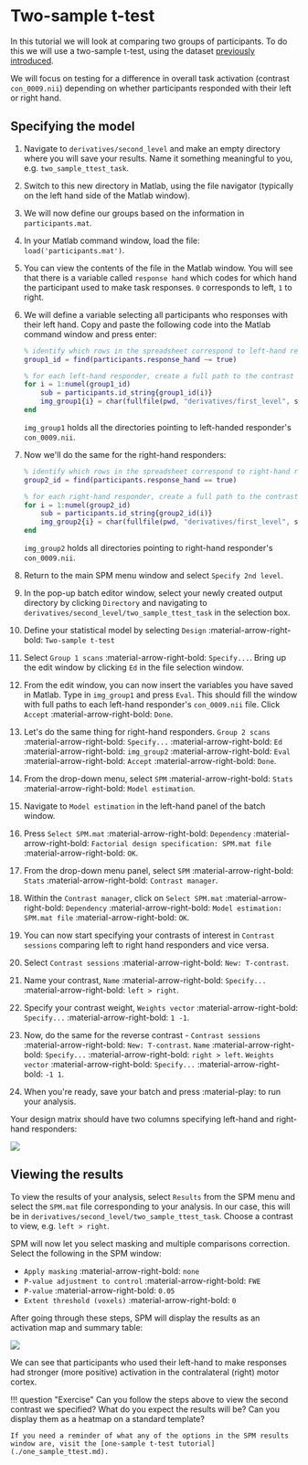 # Two-sample t-test

In this tutorial we will look at comparing two groups of participants. To do this we will use a two-sample t-test, using the dataset [previously introduced](./index.md).

We will focus on testing for a difference in overall task activation (contrast `con_0009.nii`) depending on whether participants responded with their left or right hand. 

## Specifying the model

1. Navigate to `derivatives/second_level` and make an empty directory where you will save your results. Name it something meaningful to you, e.g. `two_sample_ttest_task`. 
2. Switch to this new directory in Matlab, using the file navigator (typically on the left hand side of the Matlab window).
3. We will now define our groups based on the information in `participants.mat`. 
4. In your Matlab command window, load the file: `load('participants.mat')`.
5. You can view the contents of the file in the Matlab window. You will see that there is a variable called `response hand` which codes for which hand the participant used to make task responses. `0` corresponds to left, `1` to right.
6. We will define a variable selecting all participants who responses with their left hand. Copy and paste the following code into the Matlab command window and press enter:

    ```Matlab
    % identify which rows in the spreadsheet correspond to left-hand responders
    group1_id = find(participants.response_hand ~= true)

    % for each left-hand responder, create a full path to the contrast exploring task effects (con_0009.nii)
    for i = 1:numel(group1_id)
        sub = participants.id_string{group1_id(i)}
        img_group1{i} = char(fullfile(pwd, "derivatives/first_level", sub, "con_0009.nii"))
    end
    ```

    `img_group1` holds all the directories pointing to left-handed responder's `con_0009.nii`. 

7. Now we'll do the same for the right-hand responders:

    ```Matlab
    % identify which rows in the spreadsheet correspond to right-hand responders
    group2_id = find(participants.response_hand == true)

    % for each right-hand responder, create a full path to the contrast exploring task effects (con_0009.nii)
    for i = 1:numel(group2_id)
        sub = participants.id_string{group2_id(i)}
        img_group2{i} = char(fullfile(pwd, "derivatives/first_level", sub, "con_0009.nii"))
    end
    ```

    `img_group2` holds all directories pointing to right-hand responder's `con_0009.nii`.
8. Return to the main SPM menu window and select `Specify 2nd level`. 
9. In the pop-up batch editor window, select your newly created output directory by clicking `Directory` and navigating to `derivatives/second_level/two_sample_ttest_task` in the selection box.
10. Define your statistical model by selecting `Design` :material-arrow-right-bold: `Two-sample t-test`
11. Select `Group 1 scans` :material-arrow-right-bold: `Specify...`. Bring up the edit window by clicking `Ed` in the file selection window. 
12. From the edit window, you can now insert the variables you have saved in Matlab. Type in `img_group1` and press `Eval`. This should fill the window with full paths to each left-hand responder's `con_0009.nii` file. Click `Accept` :material-arrow-right-bold: `Done`.
13. Let's do the same thing for right-hand responders. `Group 2 scans` :material-arrow-right-bold: `Specify...` :material-arrow-right-bold: `Ed` :material-arrow-right-bold: `img_group2` :material-arrow-right-bold: `Eval` :material-arrow-right-bold: `Accept` :material-arrow-right-bold: `Done`.
14. From the drop-down menu, select `SPM` :material-arrow-right-bold: `Stats` :material-arrow-right-bold: `Model estimation`. 
15. Navigate to `Model estimation` in the left-hand panel of the batch window. 
16. Press `Select SPM.mat` :material-arrow-right-bold: `Dependency` :material-arrow-right-bold: `Factorial design specification: SPM.mat file` :material-arrow-right-bold: `OK`. 
17. From the drop-down menu panel, select `SPM` :material-arrow-right-bold: `Stats` :material-arrow-right-bold: `Contrast manager`. 
18. Within the `Contrast manager`, click on `Select SPM.mat` :material-arrow-right-bold: `Dependency` :material-arrow-right-bold: `Model estimation: SPM.mat file` :material-arrow-right-bold: `OK`. 
19. You can now start specifying your contrasts of interest in `Contrast sessions` comparing left to right hand responders and vice versa. 
20. Select `Contrast sessions` :material-arrow-right-bold: `New: T-contrast`.
21. Name your contrast, `Name` :material-arrow-right-bold: `Specify...` :material-arrow-right-bold: `left > right`.
22. Specify your contrast weight, `Weights vector` :material-arrow-right-bold: `Specify...` :material-arrow-right-bold: `1 -1`. 
23. Now, do the same for the reverse contrast - `Contrast sessions` :material-arrow-right-bold: `New: T-contrast`. `Name` :material-arrow-right-bold: `Specify...` :material-arrow-right-bold: `right > left`. `Weights vector` :material-arrow-right-bold: `Specify...` :material-arrow-right-bold: `-1 1`. 
24. When you're ready, save your batch and press :material-play: to run your analysis.

Your design matrix should have two columns specifying left-hand and right-hand responders:

![](../../../assets/figures/tutorials/fmri/group/semantic_two_sample_ttest_design_matrix.png)

## Viewing the results

To view the results of your analysis, select `Results` from the SPM menu and select the `SPM.mat` file corresponding to your analysis. In our case, this will be in `derivatives/second_level/two_sample_ttest_task`. Choose a contrast to view, e.g. `left > right`. 

SPM will now let you select masking and multiple comparisons correction. Select the following in the SPM window:

- `Apply masking` :material-arrow-right-bold: `none`
- `P-value adjustment to control` :material-arrow-right-bold: `FWE`
- `P-value` :material-arrow-right-bold: `0.05`
- `Extent threshold (voxels)` :material-arrow-right-bold: `0`

After going through these steps, SPM will display the results as an activation map and summary table: 

![](../../../assets/figures/tutorials/fmri/group/semantic_two_sample_ttest_results.png)

We can see that participants who used their left-hand to make responses had stronger (more positive) activation in the contralateral (right) motor cortex. 

!!! question "Exercise"
    Can you follow the steps above to view the second contrast we specified?    What do you expect the results will be? Can you display them as a heatmap on a standard template?

    If you need a reminder of what any of the options in the SPM results window are, visit the [one-sample t-test tutorial](./one_sample_ttest.md).